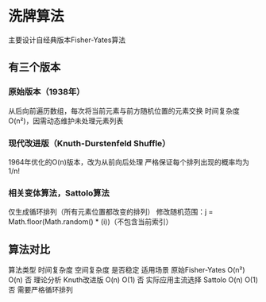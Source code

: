 # 洗牌算法
主要设计自经典版本Fisher-Yates算法

## 有三个版本

### 原始版本（1938年）‌
从后向前遍历数组，每次将当前元素与前方随机位置的元素交换‌
时间复杂度O(n²)，因需动态维护未处理元素列表‌

### ‌现代改进版（Knuth-Durstenfeld Shuffle）‌
1964年优化的O(n)版本，改为从前向后处理‌
严格保证每个排列出现的概率均为1/n!‌

### 相关变体算法‌，Sattolo算法‌
仅生成循环排列（所有元素位置都改变的排列）‌
修改随机范围：j = Math.floor(Math.random() * (i))（不包含当前索引）

## 算法对比
算法类型	时间复杂度	空间复杂度	是否稳定	适用场景
原始Fisher-Yates	O(n²)	O(n)	否	理论分析
Knuth改进版	O(n)	O(1)	否	实际应用主流选择‌
Sattolo	O(n)	O(1)	否	需要严格循环排列